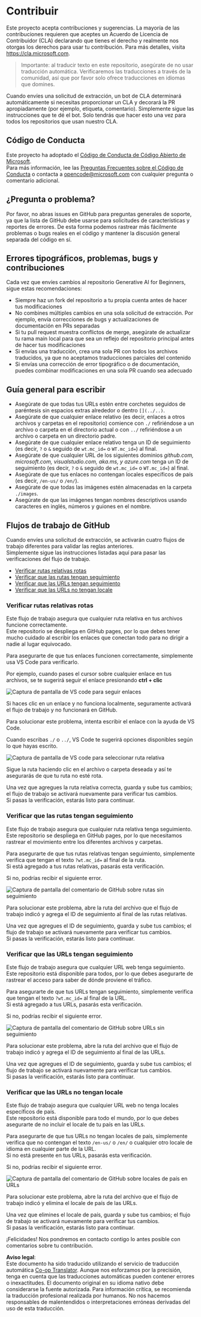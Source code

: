 <!--
CO_OP_TRANSLATOR_METADATA:
{
  "original_hash": "57c41f2af71001a2cff9d8eb797cb843",
  "translation_date": "2025-07-09T05:47:37+00:00",
  "source_file": "CONTRIBUTING.md",
  "language_code": "es"
}
-->
# Contribuir

Este proyecto acepta contribuciones y sugerencias. La mayoría de las contribuciones requieren que aceptes un Acuerdo de Licencia de Contribuidor (CLA) declarando que tienes el derecho y realmente nos otorgas los derechos para usar tu contribución. Para más detalles, visita <https://cla.microsoft.com>.

> Importante: al traducir texto en este repositorio, asegúrate de no usar traducción automática. Verificaremos las traducciones a través de la comunidad, así que por favor solo ofrece traducciones en idiomas que domines.

Cuando envíes una solicitud de extracción, un bot de CLA determinará automáticamente si necesitas proporcionar un CLA y decorará la PR apropiadamente (por ejemplo, etiqueta, comentario). Simplemente sigue las instrucciones que te dé el bot. Solo tendrás que hacer esto una vez para todos los repositorios que usan nuestro CLA.

## Código de Conducta

Este proyecto ha adoptado el [Código de Conducta de Código Abierto de Microsoft](https://opensource.microsoft.com/codeofconduct/?WT.mc_id=academic-105485-koreyst).  
Para más información, lee las [Preguntas Frecuentes sobre el Código de Conducta](https://opensource.microsoft.com/codeofconduct/faq/?WT.mc_id=academic-105485-koreyst) o contacta a [opencode@microsoft.com](mailto:opencode@microsoft.com) con cualquier pregunta o comentario adicional.

## ¿Pregunta o problema?

Por favor, no abras issues en GitHub para preguntas generales de soporte, ya que la lista de GitHub debe usarse para solicitudes de características y reportes de errores. De esta forma podemos rastrear más fácilmente problemas o bugs reales en el código y mantener la discusión general separada del código en sí.

## Errores tipográficos, problemas, bugs y contribuciones

Cada vez que envíes cambios al repositorio Generative AI for Beginners, sigue estas recomendaciones:

* Siempre haz un fork del repositorio a tu propia cuenta antes de hacer tus modificaciones  
* No combines múltiples cambios en una sola solicitud de extracción. Por ejemplo, envía correcciones de bugs y actualizaciones de documentación en PRs separadas  
* Si tu pull request muestra conflictos de merge, asegúrate de actualizar tu rama main local para que sea un reflejo del repositorio principal antes de hacer tus modificaciones  
* Si envías una traducción, crea una sola PR con todos los archivos traducidos, ya que no aceptamos traducciones parciales del contenido  
* Si envías una corrección de error tipográfico o de documentación, puedes combinar modificaciones en una sola PR cuando sea adecuado  

## Guía general para escribir

- Asegúrate de que todas tus URLs estén entre corchetes seguidos de paréntesis sin espacios extras alrededor o dentro `[](../..)`.  
- Asegúrate de que cualquier enlace relativo (es decir, enlaces a otros archivos y carpetas en el repositorio) comience con `./` refiriéndose a un archivo o carpeta en el directorio actual o con `../` refiriéndose a un archivo o carpeta en un directorio padre.  
- Asegúrate de que cualquier enlace relativo tenga un ID de seguimiento (es decir, `?` o `&` seguido de `wt.mc_id=` o `WT.mc_id=`) al final.  
- Asegúrate de que cualquier URL de los siguientes dominios _github.com, microsoft.com, visualstudio.com, aka.ms, y azure.com_ tenga un ID de seguimiento (es decir, `?` o `&` seguido de `wt.mc_id=` o `WT.mc_id=`) al final.  
- Asegúrate de que tus enlaces no contengan locales específicos de país (es decir, `/en-us/` o `/en/`).  
- Asegúrate de que todas las imágenes estén almacenadas en la carpeta `./images`.  
- Asegúrate de que las imágenes tengan nombres descriptivos usando caracteres en inglés, números y guiones en el nombre.  

## Flujos de trabajo de GitHub

Cuando envíes una solicitud de extracción, se activarán cuatro flujos de trabajo diferentes para validar las reglas anteriores.  
Simplemente sigue las instrucciones listadas aquí para pasar las verificaciones del flujo de trabajo.

- [Verificar rutas relativas rotas](../..)  
- [Verificar que las rutas tengan seguimiento](../..)  
- [Verificar que las URLs tengan seguimiento](../..)  
- [Verificar que las URLs no tengan locale](../..)  

### Verificar rutas relativas rotas

Este flujo de trabajo asegura que cualquier ruta relativa en tus archivos funcione correctamente.  
Este repositorio se despliega en GitHub pages, por lo que debes tener mucho cuidado al escribir los enlaces que conectan todo para no dirigir a nadie al lugar equivocado.

Para asegurarte de que tus enlaces funcionen correctamente, simplemente usa VS Code para verificarlo.

Por ejemplo, cuando pases el cursor sobre cualquier enlace en tus archivos, se te sugerirá seguir el enlace presionando **ctrl + clic**

![Captura de pantalla de VS code para seguir enlaces](../../translated_images/vscode-follow-link.85520ab6a1237adcf01cc9cd8c228ce7b32ae685a034250bd5109e2682b9dfca.es.png)

Si haces clic en un enlace y no funciona localmente, seguramente activará el flujo de trabajo y no funcionará en GitHub.

Para solucionar este problema, intenta escribir el enlace con la ayuda de VS Code.

Cuando escribas `./` o `../`, VS Code te sugerirá opciones disponibles según lo que hayas escrito.

![Captura de pantalla de VS code para seleccionar ruta relativa](../../translated_images/vscode-select-relative-path.3804eb73c3a9e5f2d345e3d3288f8173a9e584254d0e505d8bcbc6461dbf1f6c.es.png)

Sigue la ruta haciendo clic en el archivo o carpeta deseada y así te asegurarás de que tu ruta no esté rota.

Una vez que agregues la ruta relativa correcta, guarda y sube tus cambios; el flujo de trabajo se activará nuevamente para verificar tus cambios.  
Si pasas la verificación, estarás listo para continuar.

### Verificar que las rutas tengan seguimiento

Este flujo de trabajo asegura que cualquier ruta relativa tenga seguimiento.  
Este repositorio se despliega en GitHub pages, por lo que necesitamos rastrear el movimiento entre los diferentes archivos y carpetas.

Para asegurarte de que tus rutas relativas tengan seguimiento, simplemente verifica que tengan el texto `?wt.mc_id=` al final de la ruta.  
Si está agregado a tus rutas relativas, pasarás esta verificación.

Si no, podrías recibir el siguiente error.

![Captura de pantalla del comentario de GitHub sobre rutas sin seguimiento](../../translated_images/github-check-paths-missing-tracking-comment.880d4afe03e898ffadeebe0f61f7fdea7525c25238bead9fecabc81a0a83b1c0.es.png)

Para solucionar este problema, abre la ruta del archivo que el flujo de trabajo indicó y agrega el ID de seguimiento al final de las rutas relativas.

Una vez que agregues el ID de seguimiento, guarda y sube tus cambios; el flujo de trabajo se activará nuevamente para verificar tus cambios.  
Si pasas la verificación, estarás listo para continuar.

### Verificar que las URLs tengan seguimiento

Este flujo de trabajo asegura que cualquier URL web tenga seguimiento.  
Este repositorio está disponible para todos, por lo que debes asegurarte de rastrear el acceso para saber de dónde proviene el tráfico.

Para asegurarte de que tus URLs tengan seguimiento, simplemente verifica que tengan el texto `?wt.mc_id=` al final de la URL.  
Si está agregado a tus URLs, pasarás esta verificación.

Si no, podrías recibir el siguiente error.

![Captura de pantalla del comentario de GitHub sobre URLs sin seguimiento](../../translated_images/github-check-urls-missing-tracking-comment.1bd00d20b24a1e2e3179e59e1bd7d44f16637a1bb1ab265562565251166841ef.es.png)

Para solucionar este problema, abre la ruta del archivo que el flujo de trabajo indicó y agrega el ID de seguimiento al final de las URLs.

Una vez que agregues el ID de seguimiento, guarda y sube tus cambios; el flujo de trabajo se activará nuevamente para verificar tus cambios.  
Si pasas la verificación, estarás listo para continuar.

### Verificar que las URLs no tengan locale

Este flujo de trabajo asegura que cualquier URL web no tenga locales específicos de país.  
Este repositorio está disponible para todo el mundo, por lo que debes asegurarte de no incluir el locale de tu país en las URLs.

Para asegurarte de que tus URLs no tengan locales de país, simplemente verifica que no contengan el texto `/en-us/` o `/en/` o cualquier otro locale de idioma en cualquier parte de la URL.  
Si no está presente en tus URLs, pasarás esta verificación.

Si no, podrías recibir el siguiente error.

![Captura de pantalla del comentario de GitHub sobre locales de país en URLs](../../translated_images/github-check-country-locale-comment.2f4fe93228161dee6ec8210f3d6ccc66af6864f6b178b8d96f30818498fba72a.es.png)

Para solucionar este problema, abre la ruta del archivo que el flujo de trabajo indicó y elimina el locale de país de las URLs.

Una vez que elimines el locale de país, guarda y sube tus cambios; el flujo de trabajo se activará nuevamente para verificar tus cambios.  
Si pasas la verificación, estarás listo para continuar.

¡Felicidades! Nos pondremos en contacto contigo lo antes posible con comentarios sobre tu contribución.

**Aviso legal**:  
Este documento ha sido traducido utilizando el servicio de traducción automática [Co-op Translator](https://github.com/Azure/co-op-translator). Aunque nos esforzamos por la precisión, tenga en cuenta que las traducciones automáticas pueden contener errores o inexactitudes. El documento original en su idioma nativo debe considerarse la fuente autorizada. Para información crítica, se recomienda la traducción profesional realizada por humanos. No nos hacemos responsables de malentendidos o interpretaciones erróneas derivadas del uso de esta traducción.